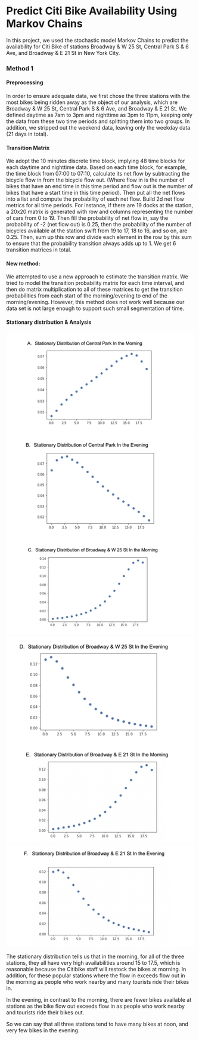 # Predict Citi Bike Availability Using Markov Chains

In this project, we used the stochastic model Markov Chains to predict the availability for Citi Bike of stations Broadway & W 25 St, Central Park S & 6 Ave, and Broadway & E 21 St in New York City.

### Method 1
#### Preprocessing 
In order to ensure adequate data, we first chose the three stations with the most bikes being ridden away as the object of our analysis, which are Broadway & W 25 St, Central Park S & 6 Ave, and Broadway & E 21 St. We defined daytime as 7am to 3pm and nighttime as 3pm to 11pm, keeping only the data from these two time periods and splitting them into two groups. In addition, we stripped out the weekend data, leaving only the weekday data (21 days in total).

#### Transition Matrix

We adopt the 10 minutes discrete time block, implying 48 time blocks for each daytime and nighttime data. Based on each time block, for example, the time block from 07:00 to 07:10, calculate its net flow by subtracting the bicycle flow in from the bicycle flow out. (Where flow in is the number of bikes that have an end time in this time period and flow out is the number of bikes that have a start time in this time period). Then put all the net flows into a list and compute the probability of each net flow. Build 2d net flow metrics for all time periods. For instance, if there are 19 docks at the station, a 20x20  matrix is generated with row and columns representing the number of cars from 0 to 19. Then fill the probability of net flow in, say the probability of -2 (net flow out) is 0.25, then the probability of the number of bicycles available at the station swift from 19 to 17, 18 to 16, and so on, are 0.25. Then, sum up this row and divide each element in the row by this sum to ensure that the probability transition always adds up to 1.  We get 6 transition matrices in total.
#### New method:
We attempted to use a new approach to estimate the transition matrix. We tried to model the transition probability matrix for each time interval, and then do matrix multiplication to all of these matrices to get the transition probabilities from each start of the morning/evening to end of the morning/evening. However, this method does not work well because our data set is not large enough to support such small segmentation of time.

#### Stationary distribution & Analysis
![image1](images/SD_CP_M.png)
![image1](images/SD_CP_E.png)
![image1](images/SD_BW_M.png)
![image1](images/SD_BW_E.png)
![image1](images/SD_BE_M.png)
![image1](images/SD_BE_E.png)

The stationary distribution tells us that in the morning, for all of the three stations, they all have very high availabilities around 15 to 17.5, which is reasonable because the Citibike staff will restock the bikes at morning. In addition, for these popular stations where the flow in exceeds flow out in the morning as people who work nearby and many tourists ride their bikes in. 

In the evening, in contrast to the morning, there are fewer bikes available at stations as the bike flow out exceeds flow in as people who work nearby and tourists ride their bikes out.

So we can say that all three stations tend to have many bikes at noon, and very few bikes in the evening.
